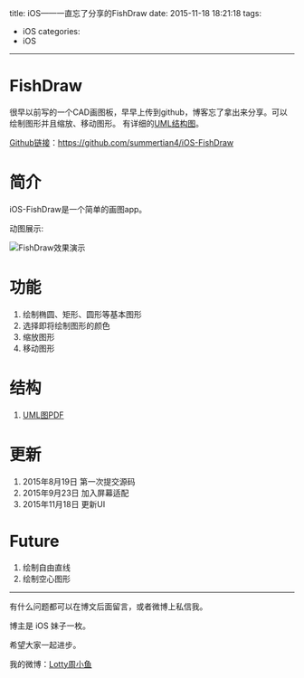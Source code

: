title: iOS——一直忘了分享的FishDraw
date: 2015-11-18 18:21:18
tags:
  - iOS
categories:
  - iOS
---

# FishDraw
很早以前写的一个CAD画图板，早早上传到github，博客忘了拿出来分享。可以绘制图形并且缩放、移动图形。
有详细的[UML结构图](https://github.com/summertian4/iOS-FishDraw/blob/master/FishDraw/FishDraw.pdf)。

[Github链接](https://github.com/summertian4/iOS-FishDraw)：https://github.com/summertian4/iOS-FishDraw

# 简介
iOS-FishDraw是一个简单的画图app。

动图展示:

![FishDraw效果演示](https://raw.githubusercontent.com/summertian4/Images/master/blog/github_iOS-FishDraw-show-01.gif)

<!--more-->


# 功能
1. 绘制椭圆、矩形、圆形等基本图形
2. 选择即将绘制图形的颜色
3. 缩放图形
4. 移动图形

# 结构
1. [UML图PDF](https://github.com/summertian4/iOS-FishDraw/blob/master/FishDraw/FishDraw.pdf)


# 更新
1. 2015年8月19日  第一次提交源码
2. 2015年9月23日  加入屏幕适配
3. 2015年11月18日 更新UI

# Future
1. 绘制自由直线
2. 绘制空心图形

----

有什么问题都可以在博文后面留言，或者微博上私信我。

博主是 iOS 妹子一枚。

希望大家一起进步。

我的微博：[Lotty周小鱼](http://weibo.com/coderfish/)


